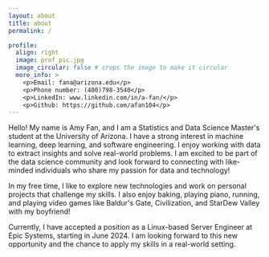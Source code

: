 ```yaml
---
layout: about
title: about
permalink: /

profile:
  align: right
  image: prof_pic.jpg
  image_circular: false # crops the image to make it circular
  more_info: >
    <p>Email: fana@arizona.edu</p>
    <p>Phone number: (480)798-3540</p>
    <p>LinkedIn: www.linkedin.com/in/a-fan/</p>
    <p>Github: https://github.com/afan104</p>
---
```


Hello! My name is Amy Fan, and I am a Statistics and Data Science Master's student at the University of Arizona. I have a strong interest in machine learning, deep learning, and software engineering. I enjoy working with data to extract insights and solve real-world problems. I am excited to be part of the data science community and look forward to connecting with like-minded individuals who share my passion for data and technology!

In my free time, I like to explore new technologies and work on personal projects that challenge my skills. I also enjoy baking, playing piano, running, and playing video games like Baldur's Gate, Civilization, and StarDew Valley with my boyfriend!

Currently, I have accepted a position as a Linux-based Server Engineer at Epic Systems, starting in June 2024. I am looking forward to this new opportunity and the chance to apply my skills in a real-world setting.
